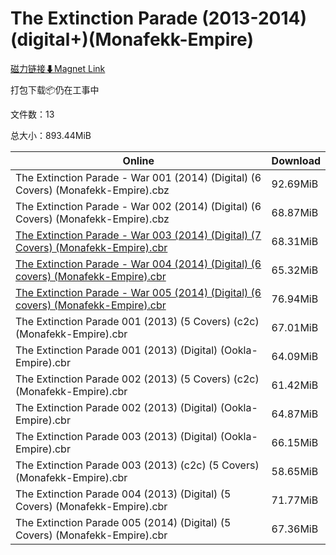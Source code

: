 # The Extinction Parade (2013-2014)(digital+)(Monafekk-Empire)

[磁力链接⬇Magnet Link](magnet:?xt=urn:btih:efc28e7ea7d7e97dae395b9c9a7264c5fc949774&dn=The%20Extinction%20Parade%20%282013-2014%29%28digital%2B%29%28Monafekk-Empire%29)

打包下载📦仍在工事中

文件数：13

总大小：893.44MiB

Online | Download
--- | ---
The Extinction Parade - War 001 (2014) (Digital) (6 Covers) (Monafekk-Empire).cbz | 92.69MiB
The Extinction Parade - War 002 (2014) (Digital) (6 Covers) (Monafekk-Empire).cbz | 68.87MiB
[The Extinction Parade - War 003 (2014) (Digital) (7 Covers) (Monafekk-Empire).cbr](https://github.com/alicewish/markdown/blob/master/comic/Extinction-Parade-War-003-2014-Digital-7-Covers-Monafekk-Empire-cbr.md) | 68.31MiB
[The Extinction Parade - War 004 (2014) (Digital) (6 covers) (Monafekk-Empire).cbr](https://github.com/alicewish/markdown/blob/master/comic/Extinction-Parade-War-004-2014-Digital-6-covers-Monafekk-Empire-cbr.md) | 65.32MiB
[The Extinction Parade - War 005 (2014) (Digital) (6 covers) (Monafekk-Empire).cbr](https://github.com/alicewish/markdown/blob/master/comic/Extinction-Parade-War-005-2014-Digital-6-covers-Monafekk-Empire-cbr.md) | 76.94MiB
The Extinction Parade 001 (2013) (5 Covers) (c2c) (Monafekk-Empire).cbr | 67.01MiB
The Extinction Parade 001 (2013) (Digital) (Ookla-Empire).cbr | 64.09MiB
The Extinction Parade 002 (2013) (5 Covers) (c2c) (Monafekk-Empire).cbr | 61.42MiB
The Extinction Parade 002 (2013) (Digital) (Ookla-Empire).cbr | 64.87MiB
The Extinction Parade 003 (2013) (Digital) (Ookla-Empire).cbr | 66.15MiB
The Extinction Parade 003 (2013) (c2c) (5 Covers) (Monafekk-Empire).cbr | 58.65MiB
The Extinction Parade 004 (2013) (Digital) (5 Covers) (Monafekk-Empire).cbr | 71.77MiB
The Extinction Parade 005 (2014) (Digital) (5 Covers) (Monafekk-Empire).cbr | 67.36MiB